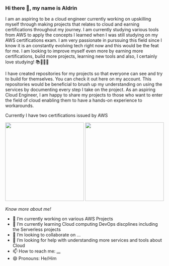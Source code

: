 ### Hi there 👋, my name is Aldrin

I am an aspiring to be a cloud engineer currently working on upskilling myself through making projects that relates to cloud and earning certifications throughout my journey. I am currently studying various tools from AWS to apply the concepts I learned when I was still studying on my AWS certifications exam. I am very passionate in purssuing this field since I know it is an constantly evolving tech right now and this would be the feat for me. I am looking to improve myself even more by earning more certifications, build more projects, learning new tools and also, I certainly love studying! 📚📖🧋🌅

I have created repositories for my projects so that everyone can see and try to build for themselves. You can check it out here on my account. This repositories would be beneficial to brush up my understanding on using the services by documenting every step I take on the project. As an aspiring Cloud Engineer, I am happy to share my projects to those who want to enter the field of cloud enabling them to have a hands-on experience to workarounds.

Currently I have two certifications issued by AWS

<p align="center">
<img src="https://github.com/didin012/didin012/assets/104528282/9d5d2839-34c8-43ed-b491-ca129832a8df)" width="250">
<img src="https://github.com/didin012/didin012/assets/104528282/ed0ba0da-3faa-4b07-b217-260319bdb7eb)" width="250">
</p>

<em>Know more about me!</em>

- 🔭 I’m currently working on various AWS Projects
- 🌱 I’m currently learning Cloud computing DevOps discplines including the Serverless projects
- 👯 I’m looking to collaborate on ...
- 🤔 I’m looking for help with understanding more services and tools about Cloud
- 📫 How to reach me: [...](https://www.linkedin.com/in/aldrin-astronomo-665976217/)
- 😄 Pronouns: He/Him


<!--
**didin012/didin012** is a ✨ _special_ ✨ repository because its `README.md` (this file) appears on your GitHub profile.

Here are some ideas to get you started:

- 🔭 I’m currently working on ...
- 🌱 I’m currently learning ...
- 👯 I’m looking to collaborate on ...
- 🤔 I’m looking for help with ...
- 💬 Ask me about ...
- 📫 How to reach me: ...
- 😄 Pronouns: ...
- ⚡ Fun fact: ...
-->
